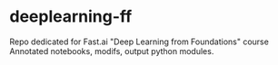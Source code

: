 # deeplearning-ff
Repo dedicated for Fast.ai "Deep Learning from Foundations" course  
Annotated notebooks, modifs, output python modules.
